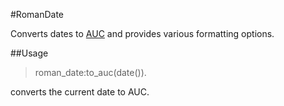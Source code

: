 #RomanDate

Converts dates to [AUC](https://en.wikipedia.org/wiki/Ab_urbe_condita) and provides various formatting options.

##Usage

  > roman_date:to_auc(date()).
  
  converts the current date to AUC.
